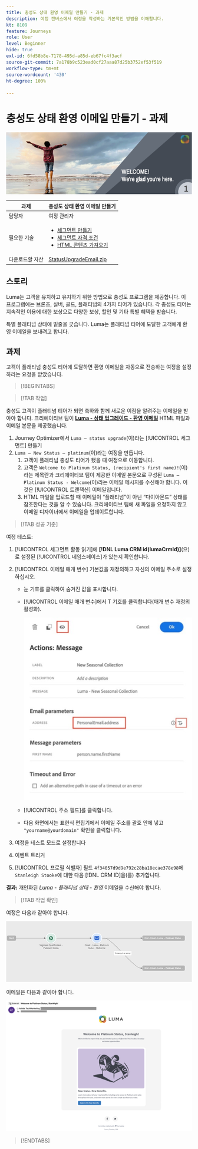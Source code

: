 ```yaml
---
title: 충성도 상태 환영 이메일 만들기 - 과제
description: 여정 캔버스에서 여정을 작성하는 기본적인 방법을 이해합니다.
kt: 8109
feature: Journeys
role: User
level: Beginner
hide: true
exl-id: 6fd58b8e-7178-495d-a85d-eb67fc4f3acf
source-git-commit: 7a178b9c523ead0cf27aaa87d25b3752ef53f519
workflow-type: tm+mt
source-wordcount: '430'
ht-degree: 100%

---
```


# 충성도 상태 환영 이메일 만들기 - 과제

![충성도 상태 환영 이메일 - 과제 배너](/help/challenges/assets/email-assets/luma-transactional-onboarding-1.png)

| 과제 | 충성도 상태 환영 이메일 만들기 |
|---|---|
| 담당자 | 여정 관리자 |
| 필요한 기술 | <ul><li>[세그먼트 만들기](https://experienceleague.adobe.com/docs/journey-optimizer-learn/tutorials/profiles-segments-subscriptions/create-segments.html?lang=ko)</li> <li>[세그먼트 자격 조건](https://experienceleague.adobe.com/docs/journey-optimizer-learn/tutorials/create-journeys/use-case-read-segment-qualification.html?lang=ko)</li><li>[HTML 콘텐츠 가져오기](https://experienceleague.adobe.com/docs/journey-optimizer-learn/tutorials/create-messages/create-emails/import-and-author-html-email-content.html?lang=ko)</li></ul> |
| 다운로드할 자산 | [StatusUpgradeEmail.zip](/help/challenges/assets/email-assets/StatusUpgradeEmail.zip) |

## 스토리

Luma는 고객을 유치하고 유지하기 위한 방법으로 충성도 프로그램을 제공합니다. 이 프로그램에는 브론즈, 실버, 골드, 플래티넘의 4가지 티어가 있습니다. 각 충성도 티어는 지속적인 이용에 대한 보상으로 다양한 보상, 할인 및 기타 특별 혜택을 받습니다.

특별 플래티넘 상태에 밑줄을 긋습니다. Luma는 플래티넘 티어에 도달한 고객에게 환영 이메일을 보내려고 합니다.

## 과제

고객이 플래티넘 충성도 티어에 도달하면 환영 이메일을 자동으로 전송하는 여정을 설정하라는 요청을 받았습니다.

>[!BEGINTABS]

>[!TAB 작업]

충성도 고객이 플래티넘 티어가 되면 축하와 함께 새로운 이점을 알려주는 이메일을 받아야 합니다. 크리에이티브 팀이 **[Luma - 상태 업그레이드 - 환영 이메일](/help/challenges/assets/email-assets/StatusUpgradeEmail.zip)** HTML 파일과 이메일 본문을 제공했습니다.

1. Journey Optimizer에서 `Luma – status upgrade`(이)라는 [!UICONTROL 세그먼트] 만들기
2. `Luma – New Status – platinum`(이)라는 여정을 만듭니다.
   1. 고객이 플래티넘 충성도 티어가 됐을 때 여정으로 이동합니다.
   2. 고객은 `Welcome to Platinum Status, (recipient's first name)!`(이)라는 제목란과 크리에이티브 팀이 제공한 이메일 본문으로 구성된 `Luma – Platinum Status - Welcome`(이)라는 이메일 메시지를 수신해야 합니다. 이것은 [!UICONTROL 트랜잭션] 이메일입니다.
   3. HTML 파일을 업로드할 때 이메일이 “플래티넘”이 아닌 “다이아몬드” 상태를 참조한다는 것을 알 수 있습니다. 크리에이티브 팀에 새 파일을 요청하지 않고 이메일 디자이너에서 이메일을 업데이트합니다.

>[!TAB 성공 기준]

여정 테스트:

1. [!UICONTROL 세그먼트 활동 읽기]에 **[!DNL Luma CRM id(lumaCrmId)]**(으)로 설정된 [!UICONTROL 네임스페이스]가 있는지 확인합니다.
2. [!UICONTROL 이메일 매개 변수] 기본값을 재정의하고 자신의 이메일 주소로 설정하십시오.
   * 눈 기호를 클릭하여 숨겨진 값을 표시합니다.
   * [!UICONTROL 이메일 매개 변수]에서 T 기호를 클릭합니다(매개 변수 재정의 활성화).

       ![이메일 매개 변수 재정의](/help/challenges/assets/c3-override-email-paramters.jpg)
   
   *  [!UICONTROL 주소 필드]를 클릭합니다.
   * 다음 화면에서는 표현식 편집기에서 이메일 주소를 괄호 안에 넣고 `"yourname@yourdomain"` 확인을 클릭합니다.


3. 여정을 테스트 모드로 설정합니다
4. 이벤트 트리거
5. [!UICONTROL 프로필 식별자] 필드 `4f34057d9d9e792c28ba18ecae378e98`에 `Stanleigh Stooke`에 대한 다음 [!DNL CRM ID]을(를) 추가합니다.

**결과:** 개인화된 *Luma - 플래티넘 상태 - 환영* 이메일을 수신해야 합니다.

>[!TAB 작업 확인]

여정은 다음과 같아야 합니다.

![플래티넘-상태-업그레이드-여정](/help/challenges/assets/journey-luma-status-upgrade.png)


이메일은 다음과 같아야 합니다.

![Luma - 상태 업그레이드 - 환영 이메일](/help/challenges/assets/status-upgrade-welcome-email.png)

>[!ENDTABS]
